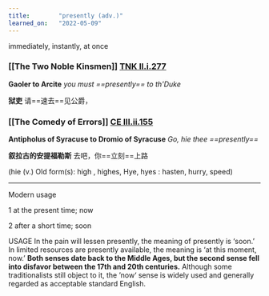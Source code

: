 ```yaml
---
title:        "presently (adv.)"
learned_on:   "2022-05-09"
---
```


immediately, instantly, at once

### [[The Two Noble Kinsmen]] [TNK II.i.277](https://www.shakespeareswords.com/Public/Play.aspx?Act=2&Scene=1&WorkId=37#250176)

**Gaoler to Arcite** *you must ==presently== to th'Duke*

**狱吏** 请==速去==见公爵，

### [[The Comedy of Errors]] [CE III.ii.155](https://www.shakespeareswords.com/Public/Play.aspx?Act=3&Scene=2&WorkId=1#113496)

**Antipholus of Syracuse to Dromio of Syracuse** *Go, hie thee ==presently==*

**叙拉古的安提福勒斯** 去吧，你==立刻==上路

(hie (v.) Old form(s): high , highes, Hye, hyes : hasten, hurry, speed)

-----

Modern usage

1 at the present time; now

2 after a short time; soon

USAGE In the pain will lessen presently, the meaning of presently is ‘soon.’ In limited resources are presently available, the meaning is ‘at this moment, now.’ **Both senses date back to the Middle Ages, but the second sense fell into disfavor between the 17th and 20th centuries.** Although some traditionalists still object to it, the ’now‘ sense is widely used and generally regarded as acceptable standard English.
